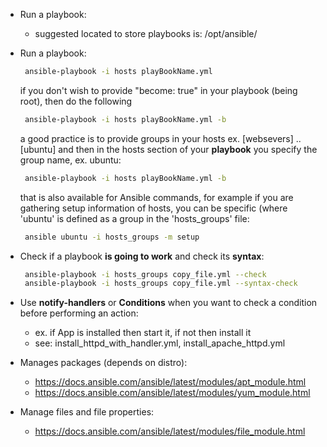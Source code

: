 * Run a playbook:
   -  suggested located to store playbooks is: /opt/ansible/
* Run a playbook:
   ```sh
    ansible-playbook -i hosts playBookName.yml
   ```
   if you don't wish to provide "become: true" in your playbook (being root), then do the following
   ```sh
    ansible-playbook -i hosts playBookName.yml -b
   ```
   a good practice is to provide groups in your hosts ex. [websevers] .. [ubuntu] and then in the hosts section of your **playbook** you specify the group name, ex. ubuntu:
   ```sh
    ansible-playbook -i hosts playBookName.yml -b
   ```
   that is also available for Ansible commands, for example if you are gathering setup information of hosts, you can be specific (where 'ubuntu' is defined as a group in the 'hosts_groups' file: 
   ```sh
    ansible ubuntu -i hosts_groups -m setup
   ```
* Check if a playbook **is going to work** and check its **syntax**:
   ```sh
    ansible-playbook -i hosts_groups copy_file.yml --check
    ansible-playbook -i hosts_groups copy_file.yml --syntax-check
   ```
   
* Use **notify-handlers** or **Conditions** when you want to check a condition before performing an action:
   -  ex. if App is installed then start it, if not then install it
   - see: install_httpd_with_handler.yml, install_apache_httpd.yml 

* Manages packages (depends on distro):
   -  https://docs.ansible.com/ansible/latest/modules/apt_module.html
   -  https://docs.ansible.com/ansible/latest/modules/yum_module.html

* Manage files and file properties:
   -  https://docs.ansible.com/ansible/latest/modules/file_module.html
